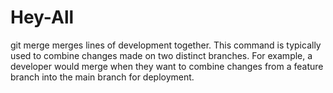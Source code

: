 # Hey-All
git merge merges lines of development together. 
This command is typically used to combine changes made on two distinct branches.
For example, a developer would merge when they want to combine changes from a feature branch into the main branch for deployment.
